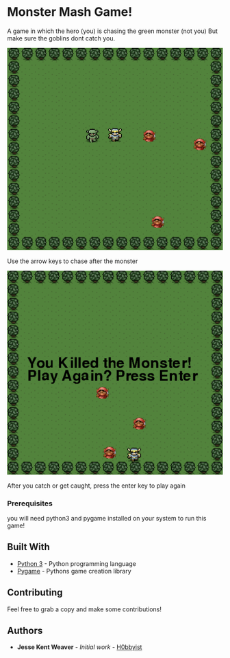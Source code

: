 # Monster Mash Game!

A game in which the hero (you) is chasing the green monster (not you)
But make sure the goblins dont catch you.

<img src="Screenshot1.png" width="600px">

Use the arrow keys to chase after the monster

<img src="Screenshot2.png" width="600px">

After you catch or get caught, press the enter key to play again

### Prerequisites

you will need python3 and pygame installed on your system to run this game!


## Built With

* [Python 3](https://www.pygame.org/news) - Python programming language
* [Pygame](https://www.pygame.org/news) - Pythons game creation library

## Contributing

Feel free to grab a copy and make some contributions!


## Authors

* **Jesse Kent Weaver** - *Initial work* - [H0bbyist](https://github.com/H0bbyist)


